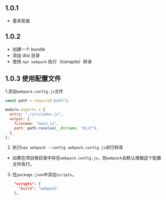 ## 1.0.1

- 基本安装

## 1.0.2

- 创建一个 bundle
- 添加 dist 目录
- 使用 `npx webpack` 执行（transpile）转译

## 1.0.3 使用配置文件

1.添加`webpack.config.js`文件

```js
const path = require("path");

module.exports = {
  entry: "./src/index.js",
  output: {
    filename: "main.js",
    path: path.resolve(__dirname, "dist"),
  },
};
```

2. 执行`npx webpack --config webpack.config.js`进行转译

- 如果在项目根目录中存在`webpack.config.js`，则`webpack`会默认根据这个配置文件执行。

3. 在`package.json`中添加`scripts`。

```json
    "scripts": {
      "build": "webpack"
    },
```
